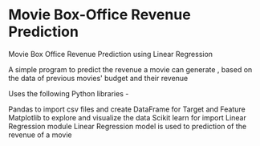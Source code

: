 # Movie Box-Office Revenue Prediction

Movie Box Office Revenue Prediction using Linear Regression

A simple program to predict the revenue a movie can generate , based on the data of previous movies' budget and their revenue

Uses the following Python libraries -

Pandas to import csv files and create DataFrame for Target and Feature
Matplotlib to explore and visualize the data
Scikit learn for import Linear Regression module
Linear Regression model is used to prediction of the revenue of a movie
